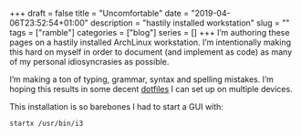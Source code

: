 +++
draft = false
title = "Uncomfortable"
date = "2019-04-06T23:52:54+01:00"
description = "hastily installed workstation"
slug = ""
tags = ["ramble"]
categories = ["blog"]
series = []
+++
I’m authoring these pages on a hastily installed ArchLinux workstation. I’m intentionally making this hard on myself in order to document (and implement as code) as many of my personal idiosyncrasies as possible.

I’m making a ton of typing, grammar, syntax and spelling mistakes. I’m hoping this results in some decent [dotfiles](https://github.com/waltlenu/dotfiles) I can set up on multiple devices.

This installation is so barebones I had to start a GUI with:

```bash
startx /usr/bin/i3
```

